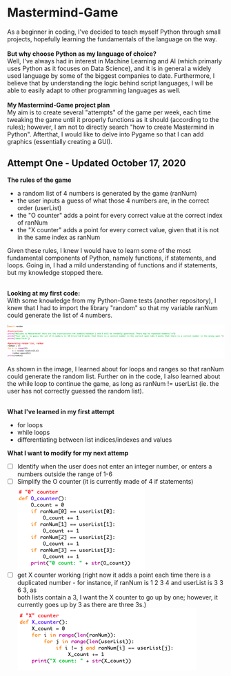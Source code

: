# Mastermind-Game
As a beginner in coding, I've decided to teach myself Python through small projects, hopefully learning the fundamentals of the language on the way.<br/><br/>
**But why choose Python as my language of choice?** <br/>
Well, I've always had in interest in Machine Learning and AI (which primarly uses Python as it focuses on Data Science), and it is in general a widely used language by some of the biggest companies to date. Furthermore, I believe that by understanding the logic behind script languages, I will be able to easily adapt to other programming languages as well.<br/><br/>
**My Mastermind-Game project plan**<br/>
My aim is to create several "attempts" of the game per week, each time tweaking the game until it properly functions as it should (according to the rules); however, I am not to directly search "how to create Mastermind in Python". Afterthat, I would like to delve into Pygame so that I can add graphics (essentially creating a GUI). 

## Attempt One - Updated October 17, 2020
**The rules of the game**<br/>
* a random list of 4 numbers is generated by the game (ranNum)
* the user inputs a guess of what those 4 numbers are, in the correct order (userList)
* the "O counter" adds a point for every correct value at the correct index of ranNum
* the "X counter" adds a point for every correct value, given that it is not in the same index as ranNum <br/>

Given these rules, I knew I would have to learn some of the most fundamental components of Python, namely functions, if statements, and loops. Going in, I had a mild understanding of functions and if statements, but my knowledge stopped there. <br/><br/>

**Looking at my first code:**<br/>
With some knowledge from my Python-Game tests (another repository), I knew that I had to import the library "random" so that my variable ranNum could generate the list of 4 numbers. 

![Generating ranNum](https://github.com/j3nny-zhang/Mastermind-Game/blob/main/images/generating_ranNum.png)

As shown in the image, I learned about for loops and ranges so that ranNum could generate the random list. Further on in the code, I also learned about the while loop to continue the game, as long as ranNum != userList (ie. the user has not correctly guessed the random list). <br/><br/>

**What I've learned in my first attempt**
* for loops
* while loops
* differentiating between list indices/indexes and values

**What I want to modify for my next attemp** <br/>
- [ ] Identify when the user does not enter an integer number, or enters a numbers outside the range of 1-6
- [ ] Simplify the O counter (it is currently made of 4 if statements)
![O_counter](https://github.com/j3nny-zhang/Mastermind-Game/blob/main/images/O_counter.png)
- [ ] get X counter working (right now it adds a point each time there is a duplicated number - for instance, if ranNum is 1 2 3 4 and userList is 3 3 6 3, as <br/>
both lists contain a 3, I want the X counter to go up by one; however, it currently goes up by 3 as there are three 3s.)
![X_counter](https://github.com/j3nny-zhang/Mastermind-Game/blob/main/images/X_counter.png)
